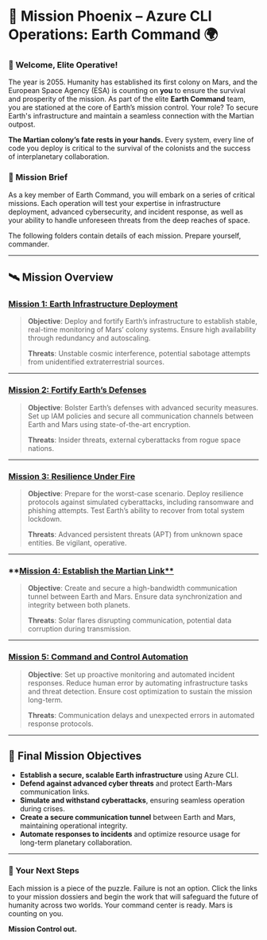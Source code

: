 # 🚀 **Mission Phoenix – Azure CLI Operations: Earth Command** 🌍

### **🌌 Welcome, Elite Operative!**

The year is 2055. Humanity has established its first colony on Mars, and the European Space Agency (ESA) is counting on **you** to ensure the survival and prosperity of the mission. As part of the elite **Earth Command** team, you are stationed at the core of Earth’s mission control. Your role? To secure Earth's infrastructure and maintain a seamless connection with the Martian outpost.

**The Martian colony’s fate rests in your hands.** Every system, every line of code you deploy is critical to the survival of the colonists and the success of interplanetary collaboration.

### **📝 Mission Brief**

As a key member of Earth Command, you will embark on a series of critical missions. Each operation will test your expertise in infrastructure deployment, advanced cybersecurity, and incident response, as well as your ability to handle unforeseen threats from the deep reaches of space.

The following folders contain details of each mission. Prepare yourself, commander.

---

## 🛰️ **Mission Overview**

### **[Mission 1: Earth Infrastructure Deployment](Missions/mission_1.md)**
> **Objective**: Deploy and fortify Earth’s infrastructure to establish stable, real-time monitoring of Mars’ colony systems. Ensure high availability through redundancy and autoscaling.
>
> **Threats**: Unstable cosmic interference, potential sabotage attempts from unidentified extraterrestrial sources.

---

### **[Mission 2: Fortify Earth’s Defenses](Missions/mission_2.md)**
> **Objective**: Bolster Earth’s defenses with advanced security measures. Set up IAM policies and secure all communication channels between Earth and Mars using state-of-the-art encryption.
>
> **Threats**: Insider threats, external cyberattacks from rogue space nations.

---

### **[Mission 3: Resilience Under Fire](Missions/mission_3.md)**
> **Objective**: Prepare for the worst-case scenario. Deploy resilience protocols against simulated cyberattacks, including ransomware and phishing attempts. Test Earth’s ability to recover from total system lockdown.
>
> **Threats**: Advanced persistent threats (APT) from unknown space entities. Be vigilant, operative.

---

### **[Mission 4: Establish the Martian Link**](Missions/mission_4.md)
> **Objective**: Create and secure a high-bandwidth communication tunnel between Earth and Mars. Ensure data synchronization and integrity between both planets.
>
> **Threats**: Solar flares disrupting communication, potential data corruption during transmission.

---

### **[Mission 5: Command and Control Automation](Missions/mission_5.md)**
> **Objective**: Set up proactive monitoring and automated incident responses. Reduce human error by automating infrastructure tasks and threat detection. Ensure cost optimization to sustain the mission long-term.
>
> **Threats**: Communication delays and unexpected errors in automated response protocols.

---

## 🎯 **Final Mission Objectives**

- **Establish a secure, scalable Earth infrastructure** using Azure CLI.
- **Defend against advanced cyber threats** and protect Earth-Mars communication links.
- **Simulate and withstand cyberattacks**, ensuring seamless operation during crises.
- **Create a secure communication tunnel** between Earth and Mars, maintaining operational integrity.
- **Automate responses to incidents** and optimize resource usage for long-term planetary collaboration.

---

### **💼 Your Next Steps**

Each mission is a piece of the puzzle. Failure is not an option. Click the links to your mission dossiers and begin the work that will safeguard the future of humanity across two worlds. Your command center is ready. Mars is counting on you.

**Mission Control out.**
